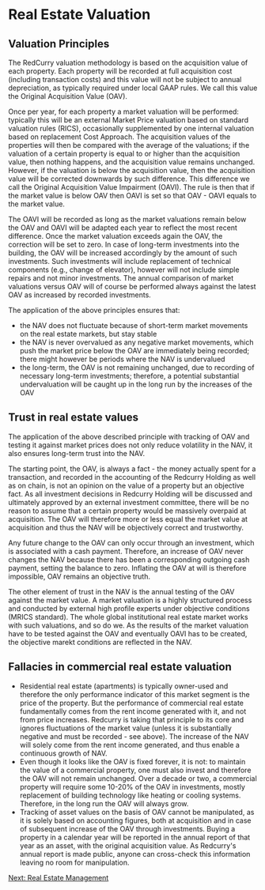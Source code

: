 # Real Estate Valuation

## Valuation Principles
The RedCurry valuation methodology is based on the acquisition value of each property. Each property will be recorded at full acquisition cost (including transaction costs) and this value will not be subject to annual depreciation, as typically required under local GAAP rules. We call this value the Original Acquisition Value (OAV).

Once per year, for each property a market valuation will be performed: typically this will be an external Market Price valuation based on standard valuation rules (RICS), occasionally supplemented by one internal valuation based on replacement Cost Approach. The acquisition values of the properties will then be compared with the average of the valuations; if the valuation of a certain property is equal to or higher than the acquisition value, then nothing happens, and the acquisition value remains unchanged. However, if the valuation is below the acquisition value, then the acquisition value will be corrected downwards by such difference. This difference we call the Original Acquisition Value Impairment (OAVI). The rule is then that if the market value is below OAV then OAVI is set so that OAV - OAVI equals to the market value.

The OAVI will be recorded as long as the market valuations remain below the OAV and OAVI will be adapted each year to reflect the most recent difference. Once the market valuation exceeds again the OAV, the correction will be set to zero.
In case of long-term investments into the building, the OAV will be increased accordingly by the amount of such investments. Such investments will include replacement of technical components (e.g., change of elevator), however will not include simple repairs and not minor investments. The annual comparison of market valuations versus OAV will of course be performed always against the latest OAV as increased by recorded investments.

The application of the above principles ensures that:
* the NAV does not fluctuate because of short-term market movements on the real estate markets, but stay stable
* the NAV is never overvalued as any negative market movements, which push the market price below the OAV are immediately being recorded; there might however be periods where the NAV is undervalued
* the long-term, the OAV is not remaining unchanged, due to recording of necessary long-term investments; therefore, a potential substantial undervaluation will be caught up in the long run by the increases of the OAV

## Trust in real estate values
The application of the above described principle with tracking of OAV and testing it against market prices does not only reduce volatility in the NAV, it also ensures long-term trust into the NAV.

The starting point, the OAV, is always a fact - the money actually spent for a transaction, and recorded in the accounting of the Redcurry Holding as well as on chain, is not an opinion on the value of a property but an objective fact. As all investment decisions in Redcurry Holding will be discussed and ultimately approved by an external investment committee, there will be no reason to assume that a certain property would be massively overpaid at acquisition. The OAV will therefore more or less equal the market value at acquisition and thus the NAV will be objectively correct and trustworthy.

Any future change to the OAV can only occur through an investment, which is associated with a cash payment. Therefore, an increase of OAV never changes the NAV because there has been a corresponding outgoing cash payment, setting the balance to zero. Inflating the OAV at will is therefore impossible, OAV remains an objective truth.

The other element of trust in the NAV is the annual testing of the OAV against the market value. A market valuation is a highly structured process and conducted by external high profile experts under objective conditions (MRICS standard). The whole global institutional real estate market works with such valuations, and so do we. As the results of the market valuation have to be tested against the OAV and eventually OAVI has to be created, the objective marekt conditions are reflected in the NAV.

## Fallacies in commercial real estate valuation
* Residential real estate (apartments) is typically owner-used and therefore the only performance indicator of this market segment is the price of the property. But the performance of commercial real estate fundamentally comes from the rent income generated with it, and not from price increases. Redcurry is taking that principle to its core and ignores fluctuations of the market value (unless it is substantially negative and must be recorded - see above). The increase of the NAV will solely come from the rent income generated, and thus enable a continuous growth of NAV.
* Even though it looks like the OAV is fixed forever, it is not: to maintain the value of a commercial property, one must also invest and therefore the OAV will not remain unchanged. Over a decade or two, a commercial property will require some 10-20% of the OAV in investments, mostly replacement of building technology like heating or cooling systems. Therefore, in the long run the OAV will always grow.
* Tracking of asset values on the basis of OAV cannot be manipulated, as it is solely based on accounting figures, both at acquisition and in case of subsequent increase of the OAV through investments. Buying a property in a calendar year will be reported in the annual report of that year as an asset, with the original acquisition value. As Redcurry's annual report is made public, anyone can cross-check this information leaving no room for manipulation.


[Next: Real Estate Management](/asset/treasury/re.md)